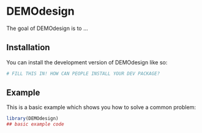 
# DEMOdesign

<!-- badges: start -->
<!-- badges: end -->

The goal of DEMOdesign is to ...

## Installation

You can install the development version of DEMOdesign like so:

``` r
# FILL THIS IN! HOW CAN PEOPLE INSTALL YOUR DEV PACKAGE?
```

## Example

This is a basic example which shows you how to solve a common problem:

``` r
library(DEMOdesign)
## basic example code
```

